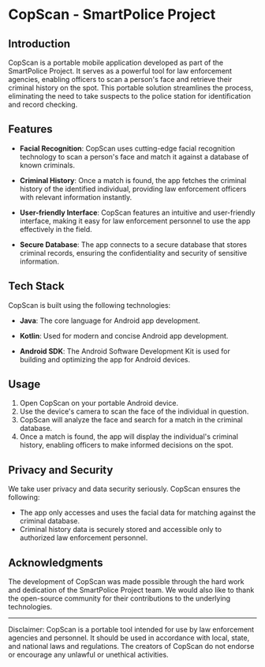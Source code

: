 # CopScan - SmartPolice Project

## Introduction

CopScan is a portable mobile application developed as part of the SmartPolice Project. It serves as a powerful tool for law enforcement agencies, enabling officers to scan a person's face and retrieve their criminal history on the spot. This portable solution streamlines the process, eliminating the need to take suspects to the police station for identification and record checking.

## Features

- **Facial Recognition**: CopScan uses cutting-edge facial recognition technology to scan a person's face and match it against a database of known criminals.

- **Criminal History**: Once a match is found, the app fetches the criminal history of the identified individual, providing law enforcement officers with relevant information instantly.

- **User-friendly Interface**: CopScan features an intuitive and user-friendly interface, making it easy for law enforcement personnel to use the app effectively in the field.

- **Secure Database**: The app connects to a secure database that stores criminal records, ensuring the confidentiality and security of sensitive information.

## Tech Stack

CopScan is built using the following technologies:

- **Java**: The core language for Android app development.

- **Kotlin**: Used for modern and concise Android app development.

- **Android SDK**: The Android Software Development Kit is used for building and optimizing the app for Android devices.

## Usage

1. Open CopScan on your portable Android device.
2. Use the device's camera to scan the face of the individual in question.
3. CopScan will analyze the face and search for a match in the criminal database.
4. Once a match is found, the app will display the individual's criminal history, enabling officers to make informed decisions on the spot.

## Privacy and Security

We take user privacy and data security seriously. CopScan ensures the following:

- The app only accesses and uses the facial data for matching against the criminal database.
- Criminal history data is securely stored and accessible only to authorized law enforcement personnel.


## Acknowledgments

The development of CopScan was made possible through the hard work and dedication of the SmartPolice Project team. We would also like to thank the open-source community for their contributions to the underlying technologies.

---

Disclaimer: CopScan is a portable tool intended for use by law enforcement agencies and personnel. It should be used in accordance with local, state, and national laws and regulations. The creators of CopScan do not endorse or encourage any unlawful or unethical activities.
